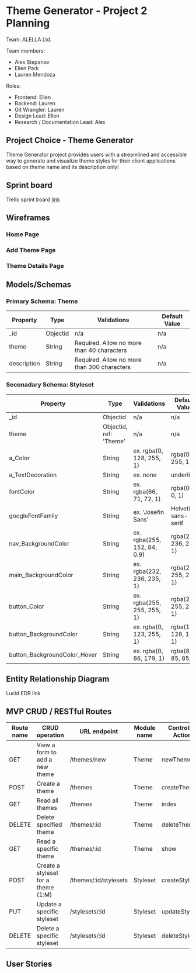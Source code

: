 # Theme Generator - Project 2 Planning

Team: ALELLA Ltd.

Team members:
- Alex Stepanov
- Ellen Park
- Lauren Mendoza

Roles: 
- Frontend: Ellen 
- Backend: Lauren 
- Git Wrangler: Lauren 
- Design Lead: Ellen 
- Research / Documentation Lead: Alex

## Project Choice - Theme Generator

Theme Generator project provides users with a streamlined and accessible way to generate and visualize theme styles for their client applications based on theme name and its description only!

## Sprint board

Trello sprint board [link](https://trello.com/b/1AhAgCnS/theme-generator)

## Wireframes

### Home Page

### Add Theme Page

### Theme Details Page

## Models/Schemas

### Primary Schema: Theme

| Property | Type | Validations | Default Value |
|----------|----------|----------|----------|
| _id | Objectid | n/a | n/a |
| theme | String | Required. Allow no more than 40 characters| n/a |
| description | String | Required. Allow no more than 300 characters | n/a |

### Seconadary Schema: Styleset

| Property | Type | Validations | Default Value |
|----------|----------|----------|----------|
| _id | Objectid | n/a | n/a |
| theme | Objectid, ref: 'Theme' | n/a | n/a |
| a_Color | String | ex. rgba(0, 128, 255, 1)| rgba(0, 0, 255, 1)|
| a_TextDecoration | String | ex. none | underline |
| fontColor | String | ex. rgba(66, 71, 72, 1)| rgba(0, 0, 0, 1)|
| googleFontFamily | String | ex. 'Josefin Sans' | Helvetica, sans-serif |
| nav_BackgroundColor | String | ex. rgba(255, 152, 84, 0.9)| rgba(232, 236, 235, 1) |
| main_BackgroundColor | String | ex. rgba(232, 236, 235, 1) | rgba(255, 255, 255, 1) |
| button_Color | String | ex. rgba(255, 255, 255, 1)| rgba(255, 255, 255, 1) |
| button_BackgroundColor | String | ex. rgba(0, 123, 255, 1) | rgba(128, 128, 128, 1) |
| button_BackgroundColor_Hover | String | ex. rgba(0, 86, 179, 1) | rgba(85, 85, 85, 1) |

## Entity Relationship Diagram

Lucid EDR link

## MVP CRUD / RESTful Routes
 Route name | CRUD operation | URL endpoint | Module name | Controller Action | Notes |
|----------|----------|----------|----------|----------|----------|
 GET | View a form to add a new theme | /themes/new | Theme | newTheme | |
 POST |Create a theme | /themes | Theme | createTheme | Res.redirect to /themes/${createdTheme._id} |
 GET | Read all themes | /themes | Theme | index | |
 DELETE | Delete specified theme | /themes/:id | Theme | deleteTheme | Res.redirect to /themes/ |
 GET | Read a specific theme | /themes/:id | Theme | show | |
 POST | Create a styleset for a theme (1:M) | /themes/:id/stylesets | Styleset | createStyleset | Res.redirect to /themes/${stylesetData.theme} |
 PUT | Update a specific styleset | /stylesets/:id | Styleset | updateStyleset | Res.redirect to /themes/${stylesetData.theme} |
 DELETE | Delete a specific styleset | /stylesets/:id | Styleset | deleteStyleset | |

## User Stories
